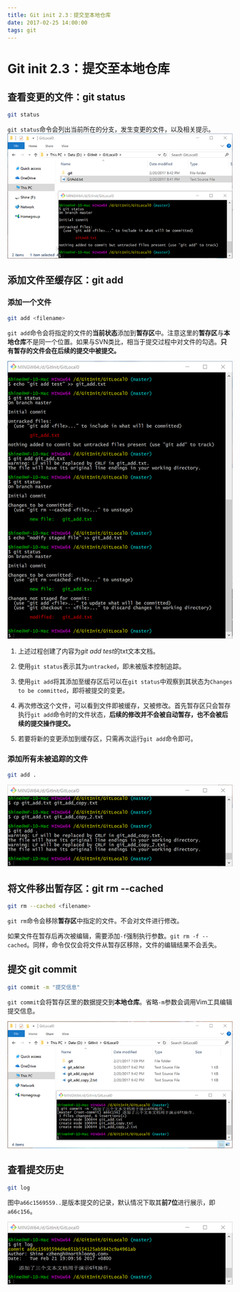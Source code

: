 ```yaml
---
title: Git init 2.3：提交至本地仓库
date: 2017-02-25 14:00:00
tags: git
---
```

# Git init 2.3：提交至本地仓库

## 查看变更的文件：git status

``` bash
git status
```

`git status`命令会列出当前所在的分支，发生变更的文件，以及相关提示。
![查看变更](git-init-2-3/status.png)

## 添加文件至缓存区：git add

### 添加一个文件

``` bash
git add <filename>
```

`git add`命令会将指定的文件的**当前状态**添加到**暂存区**中。注意这里的**暂存区**与**本地仓库**不是同一个位置。如果与SVN类比，相当于提交过程中对文件的勾选。**只有暂存的文件会在后续的提交中被提交。**

![添加文件至缓存区](git-init-2-3/modify_staged_file.png)

1. 上述过程创建了内容为*git add test*的txt文本文档。

2. 使用`git status`表示其为`untracked`，即未被版本控制追踪。

3. 使用`git add`将其添加至缓存区后可以在`git status`中观察到其状态为`Changes to be committed`，即将被提交的变更。

4. 再次修改这个文件，可以看到文件即被缓存，又被修改。首先暂存区只会暂存执行`git add`命令时的文件状态，**后续的修改并不会被自动暂存，也不会被后续的提交操作提交。**

5. 若要将新的变更添加到缓存区，只需再次运行`git add`命令即可。

### 添加所有未被追踪的文件

``` bash
git add .
```

![添加所有未被追踪的文件](git-init-2-3/git_add_all.png)

## 将文件移出暂存区：git rm --cached

``` bash
git rm --cached <filename>
```

`git rm`命令会移除**暂存区**中指定的文件。不会对文件进行修改。

如果文件在暂存后再次被编辑，需要添加`-f`强制执行参数。`git rm -f --cached`。同样，命令仅仅会将文件从暂存区移除，文件的编辑结果不会丢失。

## 提交 git commit

``` bash
git commit -m "提交信息"
```

`git commit`会将暂存区里的数据提交到**本地仓库**。省略`-m`参数会调用Vim工具编辑提交信息。

![提交文件至本地仓库](git-init-2-3/git_commit.png)

## 查看提交历史

``` bash
git log
```

图中`a66c1569559..`是版本提交的记录，默认情况下取其**前7位**进行展示，即`a66c156`。

![查看提交历史](git-init-2-3/git_log.png)
